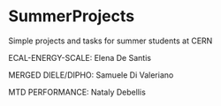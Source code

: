 # SummerProjects
Simple projects and tasks for summer students at CERN



ECAL-ENERGY-SCALE: Elena De Santis




MERGED DIELE/DIPHO:  Samuele Di Valeriano




MTD PERFORMANCE: Nataly Debellis
